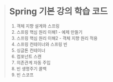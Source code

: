 > Spring 기본 강의 학습 코드
> ===========================
> 1. 객체 지향 설계와 스프링
> 2. 스프링 핵심 원리 이해1 - 예제 만들기
> 3. 스프링 핵심 원리 이해2 - 객체 지향 원리 적용
> 4. 스프링 컨테이너와 스프링 빈
> 5. 싱글톤 컨테이너
> 6. 컴포넌트 스캔
> 7. 의존관계 자동 주입
> 8. 빈 생명주기 콜백
> 9. 빈 스코프
